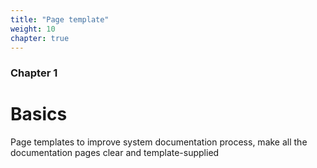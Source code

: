 ```yaml
---
title: "Page template"
weight: 10
chapter: true
---
```


### Chapter 1

# Basics

Page templates to improve system documentation process, make all the documentation pages clear and template-supplied
